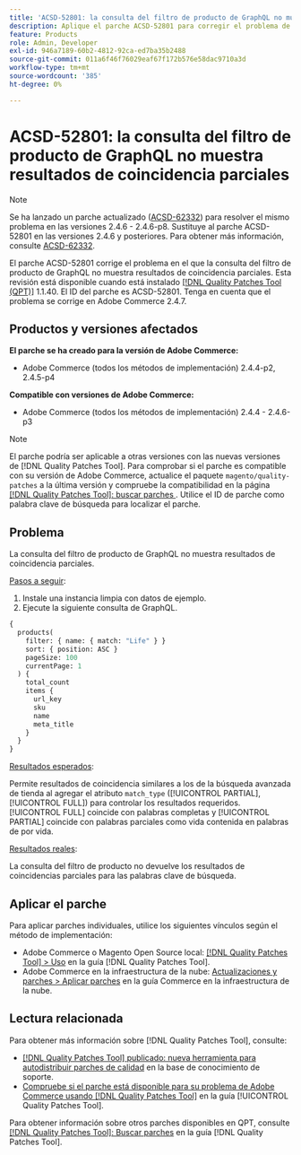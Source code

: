 ```yaml
---
title: 'ACSD-52801: la consulta del filtro de producto de GraphQL no muestra resultados de coincidencia parciales'
description: Aplique el parche ACSD-52801 para corregir el problema de Adobe Commerce en el que la consulta del filtro de producto de GraphQL no muestra resultados de coincidencia parciales.
feature: Products
role: Admin, Developer
exl-id: 946a7189-60b2-4812-92ca-ed7ba35b2488
source-git-commit: 011a6f46f76029eaf67f172b576e58dac9710a3d
workflow-type: tm+mt
source-wordcount: '385'
ht-degree: 0%

---
```


# ACSD-52801: la consulta del filtro de producto de GraphQL no muestra resultados de coincidencia parciales

>[!NOTE]
>
>Se ha lanzado un parche actualizado ([ACSD-62332](/help/tools/quality-patches-tool/patches-available-in-qpt/v1-1-55/acsd-62332-product-listing-graphql-query-limit-plus-live-search-current-page.md)) para resolver el mismo problema en las versiones 2.4.6 - 2.4.6-p8. Sustituye al parche ACSD-52801 en las versiones 2.4.6 y posteriores. Para obtener más información, consulte [ACSD-62332](/help/tools/quality-patches-tool/patches-available-in-qpt/v1-1-55/acsd-62332-product-listing-graphql-query-limit-plus-live-search-current-page.md).

El parche ACSD-52801 corrige el problema en el que la consulta del filtro de producto de GraphQL no muestra resultados de coincidencia parciales. Esta revisión está disponible cuando está instalado [[!DNL Quality Patches Tool (QPT)]](https://experienceleague.adobe.com/en/docs/commerce-operations/tools/quality-patches-tool/quality-patches-tool-to-self-serve-quality-patches) 1.1.40. El ID del parche es ACSD-52801. Tenga en cuenta que el problema se corrige en Adobe Commerce 2.4.7.

## Productos y versiones afectados

**El parche se ha creado para la versión de Adobe Commerce:**

* Adobe Commerce (todos los métodos de implementación) 2.4.4-p2, 2.4.5-p4

**Compatible con versiones de Adobe Commerce:**

* Adobe Commerce (todos los métodos de implementación) 2.4.4 - 2.4.6-p3

>[!NOTE]
>
>El parche podría ser aplicable a otras versiones con las nuevas versiones de [!DNL Quality Patches Tool]. Para comprobar si el parche es compatible con su versión de Adobe Commerce, actualice el paquete `magento/quality-patches` a la última versión y compruebe la compatibilidad en la página [[!DNL Quality Patches Tool]: buscar parches ](https://experienceleague.adobe.com/tools/commerce-quality-patches/index.html). Utilice el ID de parche como palabra clave de búsqueda para localizar el parche.

## Problema

La consulta del filtro de producto de GraphQL no muestra resultados de coincidencia parciales.

<u>Pasos a seguir</u>:

1. Instale una instancia limpia con datos de ejemplo.
1. Ejecute la siguiente consulta de GraphQL.

```GraphQL
{
  products(
    filter: { name: { match: "Life" } }
    sort: { position: ASC }
    pageSize: 100
    currentPage: 1
  ) {
    total_count
    items {
      url_key
      sku
      name
      meta_title
    }
  }
}
```

<u>Resultados esperados</u>:

Permite resultados de coincidencia similares a los de la búsqueda avanzada de tienda al agregar el atributo `match_type` ([!UICONTROL PARTIAL], [!UICONTROL FULL]) para controlar los resultados requeridos. [!UICONTROL FULL] coincide con palabras completas y [!UICONTROL PARTIAL] coincide con palabras parciales como vida contenida en palabras de por vida.

<u>Resultados reales</u>:

La consulta del filtro de producto no devuelve los resultados de coincidencias parciales para las palabras clave de búsqueda.

## Aplicar el parche

Para aplicar parches individuales, utilice los siguientes vínculos según el método de implementación:

* Adobe Commerce o Magento Open Source local: [[!DNL Quality Patches Tool] > Uso](/help/tools/quality-patches-tool/usage.md) en la guía [!DNL Quality Patches Tool].
* Adobe Commerce en la infraestructura de la nube: [Actualizaciones y parches > Aplicar parches](https://experienceleague.adobe.com/docs/commerce-cloud-service/user-guide/develop/upgrade/apply-patches.html) en la guía Commerce en la infraestructura de la nube.

## Lectura relacionada

Para obtener más información sobre [!DNL Quality Patches Tool], consulte:

* [[!DNL Quality Patches Tool] publicado: nueva herramienta para autodistribuir parches de calidad](https://experienceleague.adobe.com/en/docs/commerce-operations/tools/quality-patches-tool/quality-patches-tool-to-self-serve-quality-patches) en la base de conocimiento de soporte.
* [Compruebe si el parche está disponible para su problema de Adobe Commerce usando [!DNL Quality Patches Tool]](/help/tools/quality-patches-tool/patches-available-in-qpt/check-patch-for-magento-issue-with-magento-quality-patches.md) en la guía [!UICONTROL Quality Patches Tool].


Para obtener información sobre otros parches disponibles en QPT, consulte [[!DNL Quality Patches Tool]: Buscar parches](https://experienceleague.adobe.com/tools/commerce-quality-patches/index.html) en la guía [!DNL Quality Patches Tool].
